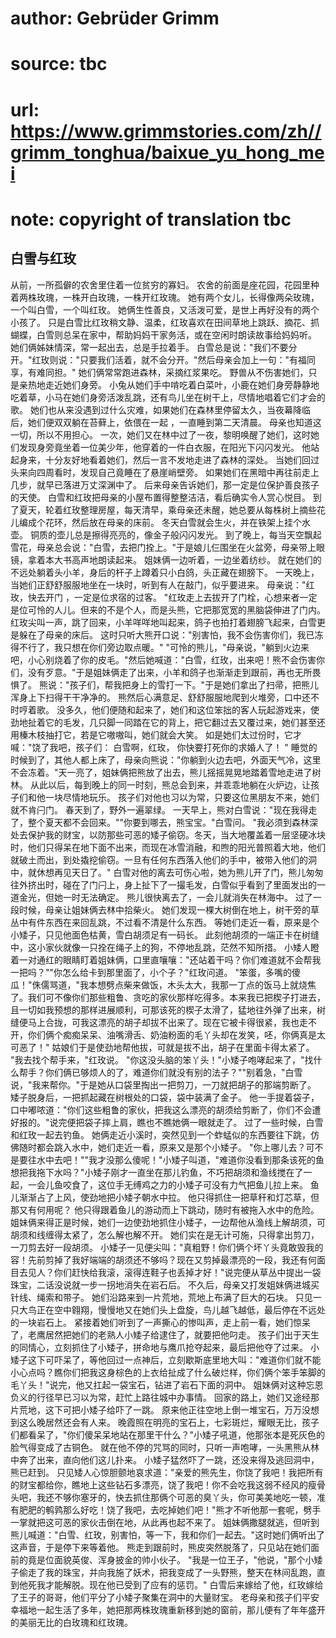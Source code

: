 # author: Gebrüder Grimm
# source: tbc
# url: https://www.grimmstories.com/zh//grimm_tonghua/baixue_yu_hong_mei
# note: copyright of translation tbc

## 白雪与红玫 

从前，一所孤僻的农舍里住着一位贫穷的寡妇。
农舍的前面是座花园，花园里种着两株玫瑰，一株开白玫瑰，一株开红玫瑰。
她有两个女儿，长得像两朵玫瑰，一个叫白雪，一个叫红玫。
她俩生性善良，又活泼可爱，是世上再好没有的两个小孩了。
只是白雪比红玫稍文静、温柔，红玫喜欢在田间草地上跳跃、摘花、抓蝴蝶，白雪则总呆在家中，帮助妈妈干家务活，或在空闲时朗读故事给妈妈听。
她们俩姊妹情深，常一起出去，总是手拉着手。
白雪总是说："我们不要分开。"红玫则说："只要我们活着，就不会分开。"然后母亲会加上一句："有福同享，有难同担。"
她们俩常常跑进森林，采摘红浆果吃。
野兽从不伤害她们，只是亲热地走近她们身旁。
小兔从她们手中啃吃着白菜叶，小鹿在她们身旁静静地吃着草，小马在她们身旁活泼乱跳，还有鸟儿坐在树干上，尽情地唱着它们才会的歌。
她们也从来没遇到过什么灾难，如果她们在森林里停留太久，当夜幕降临后，她们便双双躺在苔藓上，依偎在一起
，一直睡到第二天清晨。 母亲也知道这一切，所以不用担心。
一次，她们又在林中过了一夜，黎明唤醒了她们，这时她们发现身旁竟坐着一位美少年，他穿着的一件白衣服，在阳光下闪闪发光。
他站起身来，十分友好地看着她们，然后一言不发地走进了森林的深处。
当她们回过头来向四周看时，发现自己竟睡在了悬崖峭壁旁。
如果她们在黑暗中再往前走上几步，就早已落进万丈深渊中了。
后来母亲告诉她们，那一定是位保护善良孩子的天使。
白雪和红玫把母亲的小屋布置得整整洁洁，看后确实令人赏心悦目。
到了夏天，轮着红玫整理房屋，每天清早，乘母亲还未醒，她总要从每株树上摘些花儿编成个花环，然后放在母亲的床前。
冬天白雪就会生火，并在铁架上挂个水壶。
铜质的壶儿总是擦得亮亮的，像金子般闪闪发光。
到了晚上，每当天空飘起雪花，母亲总会说："白雪，去把门拴上。"于是娘儿仨围坐在火盆旁，母亲带上眼镜，拿着本大书高声地朗读起来。
姐妹俩一边听着，一边坐着纺纱。
就在她们的不远处躺着头小羊，身后的杆子上蹲着只小白鸽，头正藏在翅膀下。
一天晚上，当她们正舒舒服服地坐在一块时，听到有人在敲门，似乎要进来。
母亲说："红玫，快去开门 ，一定是位求宿的过客。
"红玫走上去拔开了门栓，心想来者一定是位可怜的人儿。但来的不是个人，而是头熊，它把那宽宽的黑脑袋伸进了门内。
红玫尖叫一声，跳了回来，小羊咩咩地叫起来，鸽子也拍打着翅膀飞起来，白雪更是躲在了母亲的床后。
这时只听大熊开口说："别害怕，我不会伤害你们，我已冻得不行了，我只想在你们旁边取点暖。"
"可怜的熊儿，"母亲说，"躺到火边来吧，小心别烧着了你的皮毛。"然后她喊道："白雪，红玫，出来吧！熊不会伤害你们，没有歹意。"于是姐妹俩走了出来，小羊和鸽子也渐渐走到跟前，再也无所畏惧了。
熊说："孩子们，帮我把身上的雪打一下。"于是她们拿出了扫帚，把熊儿浑身上下扫得干干净净的。
熊然后心满意足、舒舒服服地爬到火堆旁，口中还不时哼着歌。
没多久，他们便随和起来了，她们和这位笨拙的客人玩起游戏来，使劲地扯着它的毛发，几只脚一同踏在它的背上，把它翻过去又覆过来，她们甚至还用榛木枝抽打它，若是它嗷嗷叫，她们就会大笑。
如是她们太过份时，它才喊："饶了我吧，孩子们：
白雪啊，红玫，
你快要打死你的求婚人了！ "
睡觉的时候到了，其他人都上床了，母亲向熊说："你躺到火边去吧，外面天气冷，这里不会冻着。"天一亮了，姐妹俩把熊放了出去，熊儿摇摇晃晃地踏着雪地走进了树林。
从此以后，每到晚上的同一时刻，熊总会到来，并乖乖地躺在火炉边，让孩子们和他一块尽情地玩乐。
孩子们对他也习以为常，只要这位黑朋友不来，她们就不肯闩门。
春天到了，野外一遍翠绿。
一天早上，熊对白雪说："现在我得走了，整个夏天都不会回来。""你要到哪去，熊宝宝。"白雪问。
"我必须到森林深处去保护我的财宝，以防那些可恶的矮子偷窃。冬天，当大地覆盖着一层坚硬冰块时，他们只得呆在地下面不出来，而现在冰雪消融，和煦的阳光普照着大地，他们就破土而出，到处撬挖偷窃。一旦有任何东西落入他们的手中，被带入他们的洞中，就休想再见天日了。"
白雪对他的离去可伤心啦，她为熊儿开了门，熊儿匆匆往外挤出时，碰在了门闩上，身上扯下了一撮毛发，白雪似乎看到了里面发出的一道金光，但她一时无法确定。
熊儿很快离去了，一会儿就消失在林海中。
过了一段时候，母亲让姐妹俩去林中拾柴火。
她们发现一棵大树倒在地上，树干旁的草丛中有件东西在来回乱跳，不过看不清是什么东西。
等她们走近一看，原来是个小矮子，只见他面色枯黄，雪白胡须足有一码长。
此刻他胡须的一端正卡在树缝中，这小家伙就像一只拴在绳子上的狗，不停地乱跳，茫然不知所措。
小矮人瞪着一对通红的眼睛盯着姐妹俩，口里直嚷嚷："还站着干吗？你们难道就不会帮我一把吗？""你怎么给卡到那里面了，小个子？"红玫问道。
"笨蛋，多嘴的傻瓜！"侏儒骂道，"我本想劈点柴来做饭，木头太大，我那一丁点的饭马上就烧焦了。我们可不像你们那些粗鲁、贪吃的家伙那样吃得多。本来我已把楔子打进去，且一切如我预想的那样进展顺利，可那该死的楔子太滑了，猛地往外弹了出来，树缝便马上合拢，可我这漂亮的胡子却拔不出来了。现在它被卡得很紧，我也走不开，你们俩个痴痴呆呆、油嘴滑舌、奶油粉面的毛丫头却在发笑，呸，你俩真是太可恶了！"
姑娘们于是使劲地帮他拔，可就是拔不出，胡子在里面卡得太紧了。
"我去找个帮手来，"红玫说。
"你这没头脑的笨丫头！"小矮子咆哮起来了，"找什么帮手？你们俩已够烦人的了，难道你们就没有别的法子？""别着急，"白雪说，"我来帮你。"于是她从口袋里掏出一把剪刀，一刀就把胡子的那端剪断了。
矮子脱身后，一把抓起藏在树根处的口袋，袋中装满了金子。
他一手提着袋子，口中嘟哝道："你们这些粗鲁的家伙，把我这么漂亮的胡须给剪断了，你们不会遭好报的。"说完便把袋子摔上肩，瞧也不瞧她俩一眼就走了。
过了一些时候，白雪和红玫一起去钓鱼。
她俩走近小溪时，突然见到一个蚱蜢似的东西要往下跳，仿佛随时都会跳入水中，她们走近一看，原来又是那个小矮子。
"你上哪儿去？可不是要往水中去吧！""我才没那么傻呢！"小矮子叫道，"难道你没看到那条该死的鱼想把我拖下水吗？"小矮子刚才一直坐在那儿钓鱼，不巧把胡须和渔线搅在了一起，一会儿鱼咬食了，这位手无缚鸡之力的小矮子可没有力气把鱼儿拉上来。
鱼儿渐渐占了上风，使劲地把小矮子朝水中拉。
他只得抓住一把草秆和灯芯草，但那又有何用呢？
他只得跟着鱼儿的游动而上下跳动，随时有被拖入水中的危险。
姐妹俩来得正是时候，她们一边使劲地抓住小矮子，一边帮他从渔线上解胡须，可胡须和线缠得太紧了，怎么解也解不开。
她们实在是无计可施，只得拿出剪刀，一刀剪去好一段胡须。
小矮子一见便尖叫："真粗野！你们俩个坏丫头竟敢毁我的容！先前剪掉了我好端端的胡须还不够吗？现在又剪掉最漂亮的一段，我还有何面目去见人？你们赶快给我滚，滚得连鞋子也丢掉才好！"说完便从草丛中提出一袋珠宝，二话没说就一步一拐地消失在岩石后。
不久后，母亲又打发姐妹俩进城买针线、绳索和带子。
她们沿路来到一片荒地，荒地上布满了巨大的石块。
只见一只大鸟正在空中翱翔，慢慢地又在她们头上盘旋，鸟儿越飞越低，最后停在不远处的一块岩石上。
紧接着她们听到了一声撕心的惨叫声，走上前一看，她们惊呆了，老鹰居然把她们的老熟人小矮子给逮住了，就要把他叼走。
孩子们出于天生的同情心，立刻抓住了小矮子，拼命地与鹰爪抢夺起来，最后把他夺了过来。
小矮子这下可吓呆了，等他回过一点神后，立刻歇斯底里地大叫："难道你们就不能小心点吗？瞧你们把我这身棕色的上衣给扯成了什么破烂样，你们俩个笨手笨脚的毛丫头！"说完，他又扛起一袋宝石，钻进了岩石下面的洞中。
姐妹俩对这种忘恩负义的行径早已习以为常，赶忙上路往城中办事情。
回家的路上，她们又途经那片荒地，这下可把小矮子给吓了一跳。
原来他正往空地上倒一堆宝石，万万没想到这么晚居然还会有人来。
晚霞照在明亮的宝石上，七彩斑烂，耀眼无比，孩子们都看呆了，"你们傻呆呆地站在那里干什么？"小矮子吼道，他那张本是死灰色的脸气得变成了古铜色。
就在他不停的咒骂的同时，只听一声咆哮，一头黑熊从林中奔了出来，直向他们这儿扑来。
小矮子猛然吓了一跳，还没来得及逃回洞中，熊已赶到。
只见矮人心惊胆颤地哀求道："亲爱的熊先生，你饶了我吧！我把所有的财宝都给你，瞧地上这些钻石多漂亮，饶了我吧！你不会吃我这弱不经风的瘦骨头吧，我还不够你塞牙的，快去抓住那俩个可恶的臭丫头，你可美美地吃一顿，准有肥肥的鹌鹑那么好吃！饶了我吧，去吃掉她们吧！"熊才不听他那一套呢，劈手一掌就把这可恶的家伙击倒在地，从此再也起不来了。
姐妹俩撒腿就逃，但听到熊儿喊道："白雪、红玫，别害怕，等一下，我和你们一起去。"这时她们俩听出了这声音，于是停下来等着他。
熊走到跟前时，熊皮突然脱落了，只见站在她们面前的竟是位面貌英俊、浑身披金的帅小伙子。
"我是一位王子，"他说，"那个小矮子偷走了我的珠宝，并向我施了妖术，把我变成了一头野熊，整天在林间乱跑，直到他死我才能解脱。现在他已受到了应有的惩罚。"
白雪后来嫁给了他，红玫嫁给了王子的哥哥，他们平分了小矮子聚集在洞中的大量财宝。
老母亲和孩子们平安幸福地一起生活了多年，她把那两株玫瑰重新移到她的窗前，那儿便有了年年盛开的美丽无比的白玫瑰和红玫瑰。
